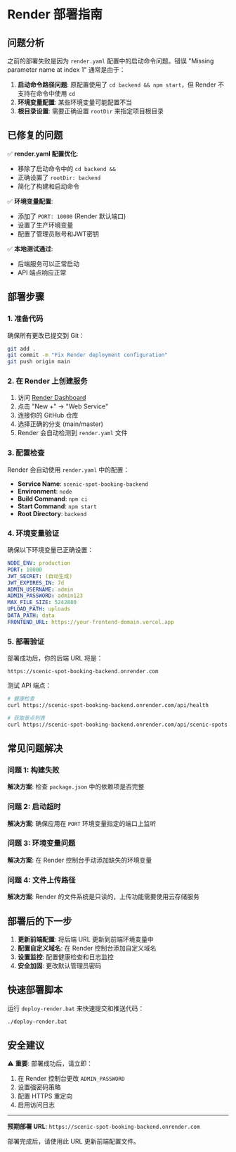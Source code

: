 # Render 部署指南

## 问题分析

之前的部署失败是因为 `render.yaml` 配置中的启动命令问题。错误 "Missing parameter name at index 1" 通常是由于：

1. **启动命令路径问题**: 原配置使用了 `cd backend && npm start`，但 Render 不支持在命令中使用 `cd`
2. **环境变量配置**: 某些环境变量可能配置不当
3. **根目录设置**: 需要正确设置 `rootDir` 来指定项目根目录

## 已修复的问题

✅ **render.yaml 配置优化**:
- 移除了启动命令中的 `cd backend &&`
- 正确设置了 `rootDir: backend`
- 简化了构建和启动命令

✅ **环境变量配置**:
- 添加了 `PORT: 10000` (Render 默认端口)
- 设置了生产环境变量
- 配置了管理员账号和JWT密钥

✅ **本地测试通过**:
- 后端服务可以正常启动
- API 端点响应正常

## 部署步骤

### 1. 准备代码

确保所有更改已提交到 Git：

```bash
git add .
git commit -m "Fix Render deployment configuration"
git push origin main
```

### 2. 在 Render 上创建服务

1. 访问 [Render Dashboard](https://dashboard.render.com/)
2. 点击 "New +" → "Web Service"
3. 连接你的 GitHub 仓库
4. 选择正确的分支 (main/master)
5. Render 会自动检测到 `render.yaml` 文件

### 3. 配置检查

Render 会自动使用 `render.yaml` 中的配置：

- **Service Name**: `scenic-spot-booking-backend`
- **Environment**: `node`
- **Build Command**: `npm ci`
- **Start Command**: `npm start`
- **Root Directory**: `backend`

### 4. 环境变量验证

确保以下环境变量已正确设置：

```yaml
NODE_ENV: production
PORT: 10000
JWT_SECRET: (自动生成)
JWT_EXPIRES_IN: 7d
ADMIN_USERNAME: admin
ADMIN_PASSWORD: admin123
MAX_FILE_SIZE: 5242880
UPLOAD_PATH: uploads
DATA_PATH: data
FRONTEND_URL: https://your-frontend-domain.vercel.app
```

### 5. 部署验证

部署成功后，你的后端 URL 将是：
```
https://scenic-spot-booking-backend.onrender.com
```

测试 API 端点：
```bash
# 健康检查
curl https://scenic-spot-booking-backend.onrender.com/api/health

# 获取景点列表
curl https://scenic-spot-booking-backend.onrender.com/api/scenic-spots
```

## 常见问题解决

### 问题 1: 构建失败
**解决方案**: 检查 `package.json` 中的依赖项是否完整

### 问题 2: 启动超时
**解决方案**: 确保应用在 `PORT` 环境变量指定的端口上监听

### 问题 3: 环境变量问题
**解决方案**: 在 Render 控制台手动添加缺失的环境变量

### 问题 4: 文件上传路径
**解决方案**: Render 的文件系统是只读的，上传功能需要使用云存储服务

## 部署后的下一步

1. **更新前端配置**: 将后端 URL 更新到前端环境变量中
2. **配置自定义域名**: 在 Render 控制台添加自定义域名
3. **设置监控**: 配置健康检查和日志监控
4. **安全加固**: 更改默认管理员密码

## 快速部署脚本

运行 `deploy-render.bat` 来快速提交和推送代码：

```bash
./deploy-render.bat
```

## 安全建议

⚠️ **重要**: 部署成功后，请立即：

1. 在 Render 控制台更改 `ADMIN_PASSWORD`
2. 设置强密码策略
3. 配置 HTTPS 重定向
4. 启用访问日志

---

**预期部署 URL**: `https://scenic-spot-booking-backend.onrender.com`

部署完成后，请使用此 URL 更新前端配置文件。